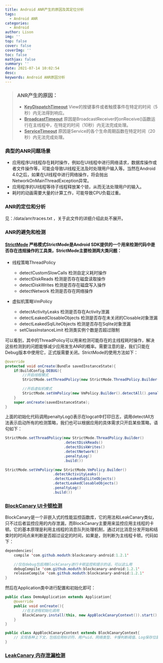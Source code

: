 ```yaml
---
title: Android ANR产生的原因及其定位分析
tags:
  - Android ANR
categories:
  - Android
author: Lison
img: ''
top: false
cover: false
coverImg: ''
toc: false
mathjax: false
summary: ''
date: 2021-07-14 10:02:54
desc:
keywords: Android ANR原因分析
---
```


> ### ANR产生的原因：
>
> - **<u>KeyDispatchTimeout</u>** View的按键事件或者触摸事件在特定的时间（5秒）内无法得到响应。
> - **<u>BroadcastTimeout</u>** 原因是BroadcastReceiver的onReceive()函数运行在主线程中，在特定的时间（10秒）内无法完成处理。
> - **<u>ServiceTimeout</u>** 原因是Service的各个生命周期函数在特定时间（20秒）内无法完成处理。

<!--more-->

### 典型的ANR问题场景

- 应用程序UI线程存在耗时操作，例如在UI线程中进行网络请求，数据库操作或者文件操作等，可能会导致UI线程无法及时处理用户输入等。当然在Android 4.0之后，如果在UI线程中进行网络操作，将会抛出NetworkOnMainThreadException异常。
- 应用程序的UI线程等待子线程释放某个锁，从而无法处理用户的输入。
- 耗时的动画需要大量的计算工作，可能导致CPU负载过重。

### ANR的定位和分析

见：/data/anr/traces.txt ，关于此文件的详细介绍此处不展开。



### ANR的避免和检测

#### **<u>StrictMode</u>** 严格模式StrictMode是Android SDK提供的一个用来检测代码中是否存在违规操作的工具类，StrictMode主要检测两大类问题：

- 线程策略ThreadPolicy
  - detectCustomSlowCalls 检测自定义耗时操作
  - detectDiskReads 检测是否存在磁盘读取操作
  - detectDiskWrites 检测是否存在磁盘写入操作
  - detectNetwork 检测是否存在网络操作

- 虚拟机策略VmPolicy
  - detectActivityLeaks 检测是否存在Activity泄漏
  - detectLeakedClosableObjects 检测是否存在未关闭的Closable对象泄漏
  - detectLeakedSqlLiteObjects 检测是否存在Sqlite对象泄漏
  - setClassInstanceLimit 检测类实例个数是否超过限制

可以看到，其中的ThreadPolicy可以用来检测可能存在的主线程耗时操作，解决这些检测到的问题能够减少应用发生ANR的概率。需要注意的是，我们只能在Debug版本中使用它，正式版需要关闭。StrictMode的使用方法如下：

``` java
@override
protected void onCreate(Bundle savedInstanceState){
    if(BuildConfig.DEBUG){
        //开启线程模式
        StrictMode.setThreadPolicy(new StrictMode.ThreadPolicy.Builder().detectAll().penaltyLog().build());
    	
        //开启虚拟机模式
        StrictMode.setVmPolicy(new VmPolicy.Builder().detectAll().penaltyLog().build());
    }
    super.onCreate(savedInstanceState);
}
```

上面的初始化代码调用penaltyLog()表示在logcat中打印日志，调用detectAll方法表示启动所有的检测策略，我们也可以根据应用的具体需求只开启某些策略，语句如下：

``` java
StrictMode.setThreadPolicy(new StrictMode.ThreadPolicy.Builder()
                           .detectDiskReads()
                           .detectDiskWrites()
                           .detectNetwork()
                           .penaltyLog()
                           .build())
    
StrictMode.setVmPolicy(new StrictMode.VmPolicy.Builder()
                      .detectActivityLeaks()
                      .detectLeakedSqlLiteObjects()
                      .detectLeakedClosableObjects()
                      .penaltyLog()
                      .build())
```



### [BlockCanary UI卡顿检测](https://github.com/markzhai/AndroidPerformanceMonitor.git)

BlockCanary是一个非嵌入式的性能监控函数库，它的用法和LeakCanary类似，只不过后者监控应用的内存泄漏，而BlockCanary主要用来监控应用主线程的卡顿。它的基本原理是利用主线程的消息队列处理机制，通过对比消息分发开始和结束时的时间点来判断是否超过设定的时间，如果是，则判断为主线程卡顿。代码如下：

``` java
dependencies{
    compile 'com.github.moduth:blockcanary-android:1.2.1'
    
    //仅在debug包启用BlockCanary进行卡顿监控和提示的话，可以这么用
    debugCompile 'com.github.moduth:blockcanary-android:1.2.1'
    releaseCompile 'com.github.moduth:blockcanary-android:1.2.1'
}
```

然后在Application类中进行配置和初始化即可：

``` java
public class DemoApplication extends Application{
    @override
    public void onCreate(){
        //在主进程初始化调用
        BlockCanary.install(this, new AppBlockCanaryContext()).start();
    }
}

public class AppBlockCanaryContext extends BlockCanaryContext{
    // 实现各种上下文，包括应用标识符、用户uid、网络类型、卡慢判断阈值、Log保存位置等
}
```



### [LeakCanary 内存泄漏检测](https://github.com/square/leakcanary)

